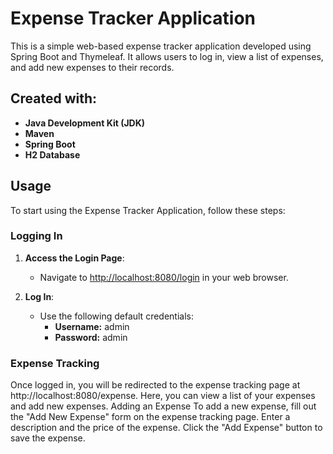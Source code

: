 # Expense Tracker Application

This is a simple web-based expense tracker application developed using Spring Boot and Thymeleaf. It allows users to log in, view a list of expenses, and add new expenses to their records.

## Created with:


- **Java Development Kit (JDK)**
- **Maven**
- **Spring Boot**
- **H2 Database**

## Usage

To start using the Expense Tracker Application, follow these steps:

### Logging In

1. **Access the Login Page**:
   - Navigate to [http://localhost:8080/login](http://localhost:8080/login) in your web browser.

2. **Log In**:
   - Use the following default credentials:
     - **Username:** admin
     - **Password:** admin

### Expense Tracking
Once logged in, you will be redirected to the expense tracking page at http://localhost:8080/expense.
Here, you can view a list of your expenses and add new expenses.
Adding an Expense
To add a new expense, fill out the "Add New Expense" form on the expense tracking page.
Enter a description and the price of the expense.
Click the "Add Expense" button to save the expense.

